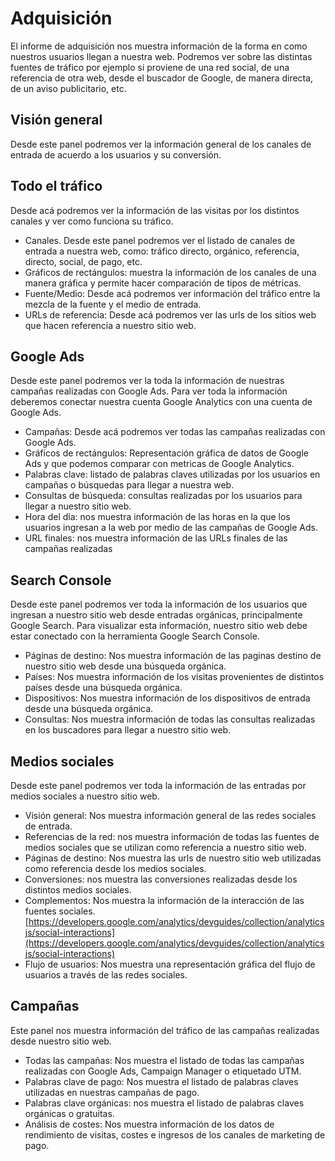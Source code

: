 # Adquisición

El informe de adquisición nos muestra información de la forma en como nuestros usuarios llegan a nuestra web. Podremos ver sobre las distintas fuentes de tráfico por ejemplo si proviene de una red social, de una referencia de otra web, desde el buscador de Google, de manera directa, de un aviso publicitario, etc.

## Visión general

Desde este panel podremos ver la información general de los canales de entrada de acuerdo a los usuarios y su conversión.

## Todo el tráfico

Desde acá podremos ver la información de las visitas por los distintos canales y ver como funciona su tráfico.

* Canales. Desde este panel podremos ver el listado de canales de entrada a nuestra web, como: tráfico directo, orgánico, referencia, directo, social, de pago, etc.
* Gráficos de rectángulos: muestra la información de los canales de una manera gráfica y permite hacer comparación de tipos de métricas.
* Fuente/Medio: Desde acá podremos ver información del tráfico entre la mezcla de la fuente y el medio de entrada.
* URLs de referencia: Desde acá podremos ver las urls de los sitios web que hacen referencia a nuestro sitio web.

## Google Ads

Desde este panel podremos ver la toda la información de nuestras campañas realizadas con Google Ads. Para ver toda la información deberemos conectar nuestra cuenta Google Analytics con una cuenta de Google Ads.

* Campañas: Desde acá podremos ver todas las campañas realizadas con Google Ads.
* Gráficos de rectángulos: Representación gráfica de datos de Google Ads y que podemos comparar con metricas de Google Analytics.
* Palabras clave: listado de palabras claves utilizadas por los usuarios en campañas o búsquedas para llegar a nuestra web.
* Consultas de búsqueda: consultas realizadas por los usuarios para llegar a nuestro sitio web.
* Hora del día: nos muestra información de las horas en la que los usuarios ingresan a la web por medio de las campañas de Google Ads.
* URL finales: nos muestra información de las URLs finales de las campañas realizadas

## Search Console

Desde este panel podremos ver toda la información de los usuarios que ingresan a nuestro sitio web desde entradas orgánicas, principalmente Google Search. Para visualizar esta información, nuestro sitio web debe estar conectado con la herramienta Google Search Console.

* Páginas de destino: Nos muestra información de las paginas destino de nuestro sitio web desde una búsqueda orgánica.
* Países: Nos muestra información de los visitas provenientes de distintos países desde una búsqueda orgánica.
* Dispositivos: Nos muestra información de los dispositivos de entrada desde una búsqueda orgánica.
* Consultas: Nos muestra información de todas las consultas realizadas en los buscadores para llegar a nuestro sitio web.

## Medios sociales

Desde este panel podremos ver toda la información de las entradas por medios sociales a nuestro sitio web.

* Visión general: Nos muestra información general de las redes sociales de entrada. 
* Referencias de la red: nos muestra información de todas las fuentes de medios sociales que se utilizan como referencia a nuestro sitio web.
* Páginas de destino: Nos muestra las urls de nuestro sitio web utilizadas como referencia desde los medios sociales.
* Conversiones: nos muestra las conversiones realizadas desde los distintos medios sociales.
* Complementos: Nos muestra la información de la interacción de las fuentes sociales. [https://developers.google.com/analytics/devguides/collection/analyticsjs/social-interactions](https://developers.google.com/analytics/devguides/collection/analyticsjs/social-interactions)
* Flujo de usuarios: Nos muestra una representación gráfica del flujo de usuarios a través de las redes sociales.

## Campañas

Este panel nos muestra información del tráfico de las campañas realizadas desde nuestro sitio web.

* Todas las campañas: Nos muestra el listado de todas las campañas realizadas con Google Ads, Campaign Manager o etiquetado UTM.
* Palabras clave de pago: Nos muestra el listado de palabras claves utilizadas en nuestras campañas de pago.
* Palabras clave orgánicas: nos muestra el listado de palabras claves orgánicas o gratuitas.
* Análisis de costes: Nos muestra información de los datos de rendimiento de visitas, costes e ingresos de los canales de marketing de pago.

